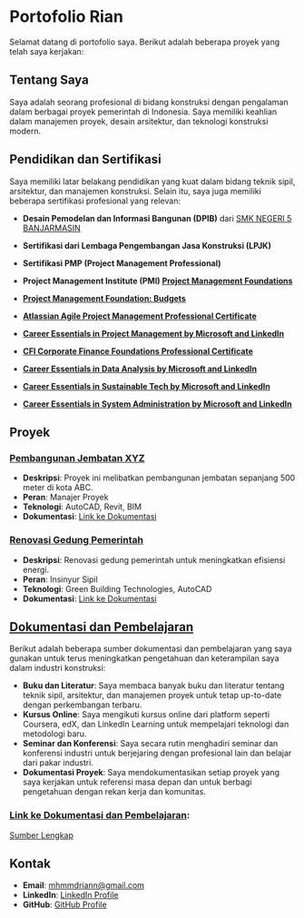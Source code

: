# Portofolio Rian

Selamat datang di portofolio saya. Berikut adalah beberapa proyek yang telah saya kerjakan:

## Tentang Saya
Saya adalah seorang profesional di bidang konstruksi dengan pengalaman dalam berbagai proyek pemerintah di Indonesia. Saya memiliki keahlian dalam manajemen proyek, desain arsitektur, dan teknologi konstruksi modern.

## Pendidikan dan Sertifikasi
Saya memiliki latar belakang pendidikan yang kuat dalam bidang teknik sipil, arsitektur, dan manajemen konstruksi. Selain itu, saya juga memiliki beberapa sertifikasi profesional yang relevan:
- **Desain Pemodelan dan Informasi Bangunan (DPIB)** dari [SMK NEGERI 5 BANJARMASIN](https://smkn5bjm.sch.id/)
- **Sertifikasi dari Lembaga Pengembangan Jasa Konstruksi (LPJK)**
- **Sertifikasi PMP (Project Management Professional)**

- **Project Management Institute (PMI)
[Project Management Foundations](https://www.linkedin.com/learning/certificates/9159ac760fdc746c30c057c1efa450bb8e2440a4b956014dd6dedf46ec63b9da?trk=share_certificate)**

- **[Project Management Foundation: Budgets](https://www.linkedin.com/learning/certificates/70137ac996a4b9547b97744d22766fc53ae8b6fe0d9c7719dadaa6bdc7dc42b0?trk=share_certificate)**
  
- **[Atlassian Agile Project Management Professional Certificate](https://www.linkedin.com/learning/certificates/02a5fc9e507020672b9fd06eb3953f56bdc1e967019fd26cc91be906e6379c61)**

- **[Career Essentials in Project Management by Microsoft and LinkedIn](https://www.linkedin.com/learning/certificates/322b537064825da2bdddfe059a56ac90f8093670307afdb3f257d1989e00be24)**

- **[CFI Corporate Finance Foundations Professional Certificate](https://www.linkedin.com/learning/certificates/1ea20df6ef54ff9fe91f7cf35d74e86dec3d263a42baa11b96c1e9b9bbcd9524)**

- **[Career Essentials in Data Analysis by Microsoft and LinkedIn](https://www.linkedin.com/learning/certificates/2f9ce4f39aeae7bf61804f951151c332f2c7ed2dcd80a71f62713896acdd5036)**

- **[Career Essentials in Sustainable Tech by Microsoft and LinkedIn](https://www.linkedin.com/learning/certificates/2cc7dbb79f53f4bc8d543219fa19e7fcaaf9d2edb8f68363c21f876558dbcb84)**

- **[Career Essentials in System Administration by Microsoft and LinkedIn](https://www.linkedin.com/learning/certificates/e875f24758c580b81444c9e2bda4017ea4926737d665c588df150cff8b32a37b)**

## Proyek

### [Pembangunan Jembatan XYZ](proyek1/dokumentasi.md)
- **Deskripsi**: Proyek ini melibatkan pembangunan jembatan sepanjang 500 meter di kota ABC.
- **Peran**: Manajer Proyek
- **Teknologi**: AutoCAD, Revit, BIM
- **Dokumentasi**: [Link ke Dokumentasi](https://github.com/Rian010/portfolio/blob/main/proyek1/dokumentasi.md)

### [Renovasi Gedung Pemerintah](proyek2/dokumentasi.md)
- **Deskripsi**: Renovasi gedung pemerintah untuk meningkatkan efisiensi energi.
- **Peran**: Insinyur Sipil
- **Teknologi**: Green Building Technologies, AutoCAD
- **Dokumentasi**: [Link ke Dokumentasi](https://github.com/Rian010/portfolio/blob/main/proyek2/dokumentasi.md)

## [Dokumentasi dan Pembelajaran](https://github.com/Rian010/Journal/wiki/Industri-Kontruksi-Sources)
Berikut adalah beberapa sumber dokumentasi dan pembelajaran yang saya gunakan untuk terus meningkatkan pengetahuan dan keterampilan saya dalam industri konstruksi:
- **Buku dan Literatur**: Saya membaca banyak buku dan literatur tentang teknik sipil, arsitektur, dan manajemen proyek untuk tetap up-to-date dengan perkembangan terbaru.
- **Kursus Online**: Saya mengikuti kursus online dari platform seperti Coursera, edX, dan LinkedIn Learning untuk mempelajari teknologi dan metodologi baru.
- **Seminar dan Konferensi**: Saya secara rutin menghadiri seminar dan konferensi industri untuk berjejaring dengan profesional lain dan belajar dari pakar industri.
- **Dokumentasi Proyek**: Saya mendokumentasikan setiap proyek yang saya kerjakan untuk referensi masa depan dan untuk berbagi pengetahuan dengan rekan kerja dan komunitas.
### [Link ke Dokumentasi dan Pembelajaran](https://github.com/Rian010/Journal/wiki/Industri-Kontruksi-Sources):
[Sumber Lengkap](https://github.com/Rian010/Journal/wiki/Industri-Kontruksi-Sources)

## Kontak
- **Email**: [mhmmdriann@gmail.com](mhmmdriann@gmail.com)
- **LinkedIn**: [LinkedIn Profile](https://www.linkedin.com/in/rian010)
- **GitHub**: [GitHub Profile](https://github.com/Rian010)
